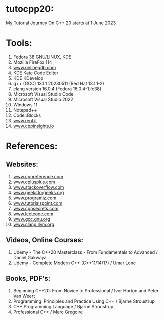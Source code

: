 # tutocpp20:
My Tutorial Journey On C++ 20 starts at 1 June 2023

# Tools:
1) Fedora 38 GNU/LINUX, KDE
2) Mozilla FireFox 114
3) www.onlinegdb.com
4) KDE Kate Code Editor
5) KDE KDevelop
6) g++ (GCC) 13.1.1 20230511 (Red Hat 13.1.1-2)
7) clang version 16.0.4 (Fedora 16.0.4-1.fc38)
8) Microsoft Visual Studio Code
9) Microsoft Visual Studio 2022
10) Windows 11
11) Notepad++
12) Code::Blocks
13) www.repl.it
14) www.cppinsights.io

# References:
  ## Websites:
  1) www.cppreference.com
  2) www.cplusplus.com
  3) www.stackoverflow.com 
  4) www.geeksforgeeks.org
  5) www.programiz.com
  6) www.tutorialspoint.com
  7) www.cppsecrets.com
  8) www.leetcode.com
  9) www.gcc.gnu.org
  10) www.clang.llvm.org
  ## Videos, Online Courses:
  1) Udemy - The C++20 Masterclass - From Fundamentals to Advanced / Daniel Gakwaya
  2) Udemy - Complete Modern C++ (C++11/14/17) / Umar Lone
  ## Books, PDF's:
  1) Beginning C++20: From Novice to Professional / Ivor Horton and Peter Van Weert
  2) Programming: Principles and Practice Using C++ / Bjarne Stroustrup
  3) C++ Programming Language / Bjarne Stroustrup
  4) Professional C++ / Marc Gregoire 
